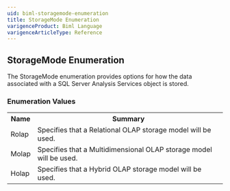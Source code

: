 ```yaml
---
uid: biml-storagemode-enumeration
title: StorageMode Enumeration
varigenceProduct: Biml Language
varigenceArticleType: Reference
---
```


## StorageMode Enumeration<div class="LanguageSummary"><div class ="SummaryItem">The StorageMode enumeration provides options for how the data associated with a SQL Server Analysis Services object is stored.</div></div><div class="EnumValueGroup">### Enumeration Values<table id="EnumValue" class="MemberList"><tbody><tr><th class="MemberNameColumnHeader">Name</th><th class="MemberSummaryColumnHeader">Summary</th></tr><tr class="cd0"><td class="MemberName">Rolap</td><td class="MemberSummary"><div class ="SummaryItem">Specifies that a Relational OLAP storage model will be used.</div> </td></tr><tr class="cd1"><td class="MemberName">Molap</td><td class="MemberSummary"><div class ="SummaryItem">Specifies that a Multidimensional OLAP storage model will be used.</div> </td></tr><tr class="cd0"><td class="MemberName">Holap</td><td class="MemberSummary"><div class ="SummaryItem">Specifies that a Hybrid OLAP storage model will be used.</div> </td></tr></tbody></table></div>